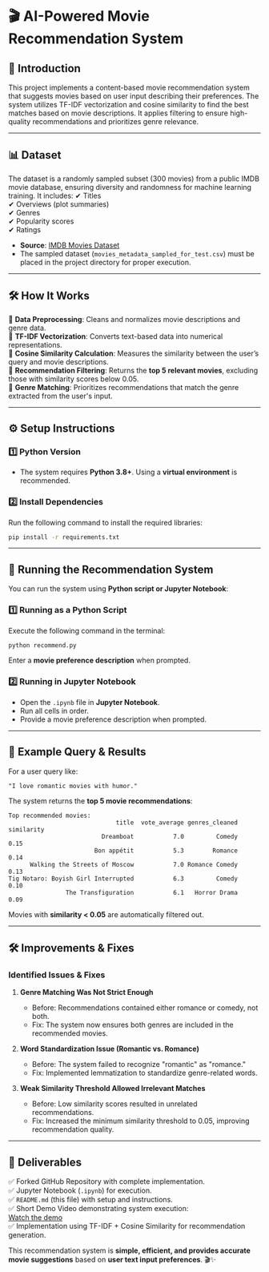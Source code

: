 # **🎬 AI-Powered Movie Recommendation System**

## **🌟 Introduction**
This project implements a content-based movie recommendation system that suggests movies based on user input describing their preferences. The system utilizes TF-IDF vectorization and cosine similarity to find the best matches based on movie descriptions. It applies filtering to ensure high-quality recommendations and prioritizes genre relevance.

---

## **📊 Dataset**
The dataset is a randomly sampled subset (300 movies) from a public IMDB movie database, ensuring diversity and randomness for machine learning training. It includes:
✔ Titles  
✔ Overviews (plot summaries)  
✔ Genres  
✔ Popularity scores  
✔ Ratings  

- **Source**: [IMDB Movies Dataset](https://www.kaggle.com/code/padmanabhanporaiyar/imdb-movies-all-types-of-recommender-system/input?select=movies_metadata.csv)  
- The sampled dataset (`movies_metadata_sampled_for_test.csv`) must be placed in the project directory for proper execution.  

---

## **🛠️ How It Works**
🔹 **Data Preprocessing**: Cleans and normalizes movie descriptions and genre data.  
🔹 **TF-IDF Vectorization**: Converts text-based data into numerical representations.  
🔹 **Cosine Similarity Calculation**: Measures the similarity between the user’s query and movie descriptions.  
🔹 **Recommendation Filtering**: Returns the **top 5 relevant movies**, excluding those with similarity scores below 0.05.  
🔹 **Genre Matching**: Prioritizes recommendations that match the genre extracted from the user's input.  

---

## **⚙️ Setup Instructions**
### **1️⃣ Python Version**
- The system requires **Python 3.8+**. Using a **virtual environment** is recommended.  

### **2️⃣ Install Dependencies**
Run the following command to install the required libraries:
```bash
pip install -r requirements.txt
```

---

## **🚀 Running the Recommendation System**
You can run the system using **Python script or Jupyter Notebook**:

### **1️⃣ Running as a Python Script**
Execute the following command in the terminal:
```bash
python recommend.py
```
Enter a **movie preference description** when prompted.  

### **2️⃣ Running in Jupyter Notebook**
- Open the `.ipynb` file in **Jupyter Notebook**.  
- Run all cells in order.  
- Provide a movie preference description when prompted.  

---

## **🎯 Example Query & Results**
For a user query like:
```text
"I love romantic movies with humor."
```
The system returns the **top 5 movie recommendations**:

```
Top recommended movies:
                              title  vote_average genres_cleaned  similarity
                          Dreamboat           7.0         Comedy    0.15
                        Bon appétit           5.3        Romance    0.14
      Walking the Streets of Moscow           7.0 Romance Comedy    0.13
Tig Notaro: Boyish Girl Interrupted           6.3         Comedy    0.10
                The Transfiguration           6.1   Horror Drama    0.09
```
Movies with **similarity < 0.05** are automatically filtered out.

---

## **🛠️ Improvements & Fixes**
### **Identified Issues & Fixes**
1. **Genre Matching Was Not Strict Enough**
   - Before: Recommendations contained either romance or comedy, not both.
   - Fix: The system now ensures both genres are included in the recommended movies.

2. **Word Standardization Issue (Romantic vs. Romance)**
   - Before: The system failed to recognize "romantic" as "romance."
   - Fix: Implemented lemmatization to standardize genre-related words.

3. **Weak Similarity Threshold Allowed Irrelevant Matches**
   - Before: Low similarity scores resulted in unrelated recommendations.
   - Fix: Increased the minimum similarity threshold to 0.05, improving recommendation quality.

---

## **📝 Deliverables**
✅ Forked GitHub Repository with complete implementation.  
✅ Jupyter Notebook (`.ipynb`) for execution.  
✅ `README.md` (this file) with setup and instructions.  
✅ Short Demo Video demonstrating system execution:  
   [Watch the demo](https://drive.google.com/file/d/1cLc02_5_F5bT5_IPoKna_LKv_2SgLcCv/view?usp=sharing)  
✅ Implementation using TF-IDF + Cosine Similarity for recommendation generation.  

This recommendation system is **simple, efficient, and provides accurate movie suggestions** based on **user text input preferences**. 🎬✨
